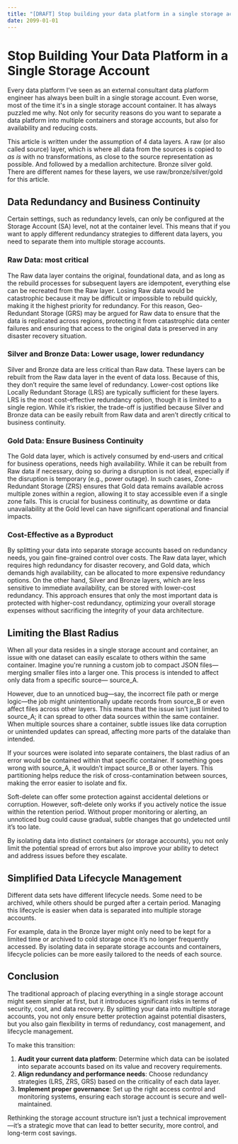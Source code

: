 ```yaml
---
title: "[DRAFT] Stop building your data platform in a single storage account"
date: 2099-01-01
---
```

# Stop Building Your Data Platform in a Single Storage Account

Every data platform I’ve seen as an external consultant data platform engineer has always been built in a single storage account. Even worse, most of the time it's in a single storage account container. It has always puzzled me why. Not only for security reasons do you want to separate a data platform into multiple containers and storage accounts, but also for availability and reducing costs.

This article is written under the assumption of 4 data layers. A raw (or also called source) layer, which is where all data from the sources is copied to _as is_ with no transformations, as close to the source representation as possible. And followed by a medallion architecture. Bronze silver gold. There are different names for these layers, we use raw/bronze/silver/gold for this article.

## Data Redundancy and Business Continuity

Certain settings, such as redundancy levels, can only be configured at the Storage Account (SA) level, not at the container level. This means that if you want to apply different redundancy strategies to different data layers, you need to separate them into multiple storage accounts.

### Raw Data: most critical

The Raw data layer contains the original, foundational data, and as long as the rebuild processes for subsequent layers are idempotent, everything else can be recreated from the Raw layer. Losing Raw data would be catastrophic because it may be difficult or impossible to rebuild quickly, making it the highest priority for redundancy. For this reason, Geo-Redundant Storage (GRS) may be argued for Raw data to ensure that the data is replicated across regions, protecting it from catastrophic data center failures and ensuring that access to the original data is preserved in any disaster recovery situation.

### Silver and Bronze Data: Lower usage, lower redundancy

Silver and Bronze data are less critical than Raw data. These layers can be rebuilt from the Raw data layer in the event of data loss. Because of this, they don’t require the same level of redundancy. Lower-cost options like Locally Redundant Storage (LRS) are typically sufficient for these layers. LRS is the most cost-effective redundancy option, though it is limited to a single region. While it’s riskier, the trade-off is justified because Silver and Bronze data can be easily rebuilt from Raw data and aren’t directly critical to business continuity.

### Gold Data: Ensure Business Continuity

The Gold data layer, which is actively consumed by end-users and critical for business operations, needs high availability. While it can be rebuilt from Raw data if necessary, doing so during a disruption is not ideal, especially if the disruption is temporary (e.g., power outage). In such cases, Zone-Redundant Storage (ZRS) ensures that Gold data remains available across multiple zones within a region, allowing it to stay accessible even if a single zone fails. This is crucial for business continuity, as downtime or data unavailability at the Gold level can have significant operational and financial impacts.

### Cost-Effective as a Byproduct

By splitting your data into separate storage accounts based on redundancy needs, you gain fine-grained control over costs. The Raw data layer, which requires high redundancy for disaster recovery, and Gold data, which demands high availability, can be allocated to more expensive redundancy options. On the other hand, Silver and Bronze layers, which are less sensitive to immediate availability, can be stored with lower-cost redundancy. This approach ensures that only the most important data is protected with higher-cost redundancy, optimizing your overall storage expenses without sacrificing the integrity of your data architecture.


## Limiting the Blast Radius

When all your data resides in a single storage account and container, an issue with one dataset can easily escalate to others within the same container. Imagine you're running a custom job to compact JSON files—merging smaller files into a larger one. This process is intended to affect only data from a specific source— source_A.

However, due to an unnoticed bug—say, the incorrect file path or merge logic—the job might unintentionally update records from source_B or even affect files across other layers. This means that the issue isn't just limited to source_A; it can spread to other data sources within the same container. When multiple sources share a container, subtle issues like data corruption or unintended updates can spread, affecting more parts of the datalake than intended.

If your sources were isolated into separate containers, the blast radius of an error would be contained within that specific container. If something goes wrong with source_A, it wouldn’t impact source_B or other layers. This partitioning helps reduce the risk of cross-contamination between sources, making the error easier to isolate and fix.

Soft-delete can offer some protection against accidental deletions or corruption. However, soft-delete only works if you actively notice the issue within the retention period. Without proper monitoring or alerting, an unnoticed bug could cause gradual, subtle changes that go undetected until it’s too late.

By isolating data into distinct containers (or storage accounts), you not only limit the potential spread of errors but also improve your ability to detect and address issues before they escalate.


## Simplified Data Lifecycle Management
Different data sets have different lifecycle needs. Some need to be archived, while others should be purged after a certain period. Managing this lifecycle is easier when data is separated into multiple storage accounts.

For example, data in the Bronze layer might only need to be kept for a limited time or archived to cold storage once it’s no longer frequently accessed. By isolating data in separate storage accounts and containers, lifecycle policies can be more easily tailored to the needs of each source. 

## Conclusion

The traditional approach of placing everything in a single storage account might seem simpler at first, but it introduces significant risks in terms of security, cost, and data recovery. By splitting your data into multiple storage accounts, you not only ensure better protection against potential disasters, but you also gain flexibility in terms of redundancy, cost management, and lifecycle management.

To make this transition:

1. **Audit your current data platform**: Determine which data can be isolated into separate accounts based on its value and recovery requirements.
2. **Align redundancy and performance needs**: Choose redundancy strategies (LRS, ZRS, GRS) based on the criticality of each data layer.
3. **Implement proper governance**: Set up the right access control and monitoring systems, ensuring each storage account is secure and well-maintained.

Rethinking the storage account structure isn’t just a technical improvement—it’s a strategic move that can lead to better security, more control, and long-term cost savings.
